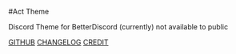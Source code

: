 #Act Theme

Discord Theme for BetterDiscord 
(currently) not available to public

[GITHUB](https://github.com/Actarr/Act/)
[CHANGELOG](https://actarr.github.io/Act/text/changelog.txt)
[CREDIT](https://actarr.github.io/Act/text/credit.txt)
